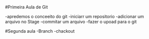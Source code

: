 
#Primeira Aula de Git

-apredemos o conceeito do git
-iniciarr um repositorio
-adicionar um arquivo no Stage
-commitar um arquivo
-fazer o upoad para o git

#Segunda aula
-Branch
-chackout











